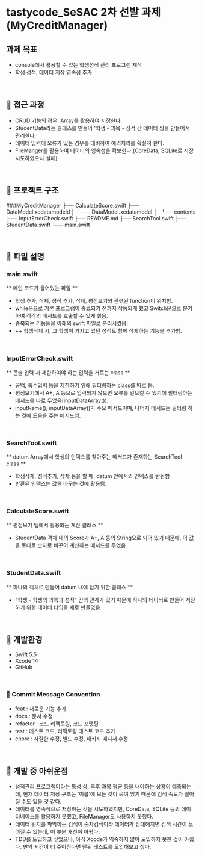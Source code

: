 #  tastycode_SeSAC 2차 선발 과제(MyCreditManager) 

## 과제 목표

* console에서 활용할 수 있는 학생성적 관리 프로그램 제작
* 학생 성적, 데이터 저장 영속성 추가

<br>

## 📣 접근 과정

* CRUD 기능의 경우, Array를 활용하여 저장한다.
* StudentData라는 클래스를 만들어 '학생 - 과목 - 성적'간 데이터 쌍을 만들어서 관리한다.
* 데이터 입력에 오류가 있는 경우를 대비하여 예외처리를 확실히 한다.
* FileManger를 활용하여 데이터의 영속성을 확보한다.(CoreData, SQLite로 저장 시도하였으나 실패)

<br>


## 📣 프로젝트 구조

###MyCreditManager
├── CalculateScore.swift
├── DataModel.xcdatamodeld
│   └── DataModel.xcdatamodel
│       └── contents
├── InputErrorCheck.swift
├── README.md
├── SearchTool.swift
├── StudentData.swift
└── main.swift

<br>


## 📣 파일 설명

### main.swift

** 메인 코드가 들어있는 파일 **

* 학생 추가, 삭제, 성적 추가, 삭제, 평점보기와 관련된 function이 위치함.
* while문으로 기본 프로그램이 종료되기 전까지 작동되게 했고 Switch문으로 분기하여 각각의 메서드를 호출할 수 있게 했음.
* 중복되는 기능들을 아래의 swift 파일로 분리시켰음. 
* ++ 학생삭제 시, 그 학생이 가지고 있던 성적도 함께 삭제하는 기능을 추가함. 

<br>

### InputErrorCheck.swift

** 콘솔 입력 시 제한하여야 하는 입력을 거르는 class **

* 공백, 특수입력 등을 제한하기 위해 필터링하는 class를 따로 둠.
* 평점보기에서 A+, A 등으로 입력되지 않으면 오류를 일으킬 수 있기에 필터링하는 메서드를 따로 두었음(inputDataArray()).
* inputName(), inputDataArray()가 주요 메서드이며, 나머지 메서드는 필터링 하는 것에 도움을 주는 메서드임.

<br>

### SearchTool.swift

** datum Array에서 학생의 인덱스를 찾아주는 메서드가 존재하는 SearchTool class **

* 학생삭제, 성적추가, 삭제 등을 할 때, datum 안에서의 인덱스를 반환함
* 반환된 인덱스는 값을 바꾸는 것에 활용됨.

<br>

### CalculateScore.swift

** 평점보기 탭에서 활용되는 계산 클래스 **

* StudentData 객체 내의 Score가 A+, A 등의 String으로 되어 있기 때문에, 이 값을 토대로 숫자로 바꾸어 계산하는 메서드를 두었음.

<br>

### StudentData.swift 

** 하나의 객체로 만들어 datum 내에 담기 위한 클래스 ** 

* "학생 - 학생의 과목과 성적" 간의 관계가 있기 때문에 하나의 데이터로 만들어 저장하기 위한 데이터 타입을 새로 만들었음.
 
<br>

## 📣 개발환경

* Swift 5.5
* Xcode 14
* GitHub

<br>

### 📣 Commit Message Convention

* feat : 새로운 기능 추가
* docs : 문서 수정
* refactor : 코드 리팩토링, 코드 포맷팅
* test : 테스트 코드, 리팩토링 테스트 코드 추가
* chore : 자잘한 수정, 빌드 수정, 패키지 매니저 수정


<br>

## 📣 개발 중 아쉬운점

* 성적관리 프로그램이라는 특성 상, 추후 과목 평균 등을 내야하는 상황이 예측되는데, 현재 데이터 저장 구조는 '이름'에 모든 것이 묶여 있기 때문에 검색 속도가 떨어질 수도 있을 것 같다.
* 데이터를 영속적으로 저장하는 것을 시도하였지만, CoreData, SQLite 등의 데이터베이스를 활용하지 못했고, FileManager도 사용하지 못했다.
* 데이터 위치를 파악하는 검색이 순차검색이라 데이터가 방대해지면 검색 시간이 느려질 수 있는데, 이 부분 개선이 아쉽다.
* TDD를 도입하고 싶었으나, 아직 Xcode가 익숙하지 않아 도입하지 못한 것이 아쉽다. 만약 시간이 더 주어진다면 단위 테스트를 도입해보고 싶다. 
